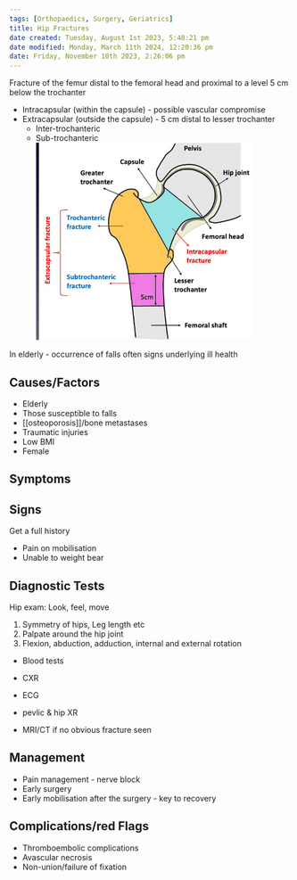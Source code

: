 ```yaml
---
tags: [Orthopaedics, Surgery, Geriatrics]
title: Hip Fractures
date created: Tuesday, August 1st 2023, 5:40:21 pm
date modified: Monday, March 11th 2024, 12:20:36 pm
date: Friday, November 10th 2023, 2:26:06 pm
---
```


Fracture of the femur distal to the femoral head and proximal to a level 5 cm below the trochanter

- Intracapsular (within the capsule) - possible vascular compromise
- Extracapsular (outside the capsule) - 5 cm distal to lesser trochanter
  - Inter-trochanteric
  - Sub-trochanteric
    ![|375](z_attachments/375.png)

In elderly - occurrence of falls often signs underlying ill health

## Causes/Factors

- Elderly
- Those susceptible to falls
- [[osteoporosis]]/bone metastases
- Traumatic injuries
- Low BMI
- Female

## Symptoms

## Signs

Get a full history

- Pain on mobilisation
- Unable to weight bear

## Diagnostic Tests

Hip exam: Look, feel, move

1. Symmetry of hips, Leg length etc
2. Palpate around the hip joint
3. Flexion, abduction, adduction, internal and external rotation

- Blood tests
- CXR
- ECG
- pevlic & hip XR

- MRI/CT if no obvious fracture seen

## Management

- Pain management - nerve block
- Early surgery
- Early mobilisation after the surgery - key to recovery

## Complications/red Flags

- Thromboembolic complications
- Avascular necrosis
- Non-union/failure of fixation
